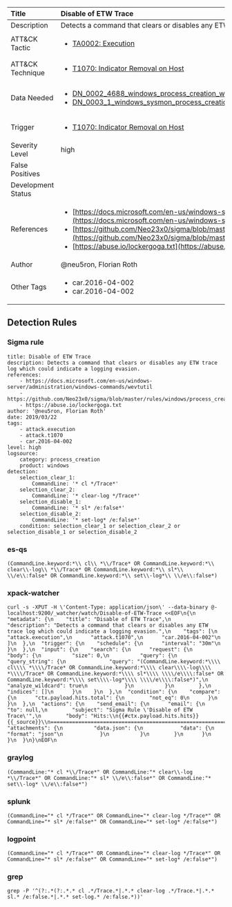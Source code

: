 | Title                | Disable of ETW Trace                                                                                                                                                 |
|:---------------------|:------------------------------------------------------------------------------------------------------------------------------------------------------------|
| Description          | Detects a command that clears or disables any ETW trace log which could indicate a logging evasion.                                                                                                                                           |
| ATT&amp;CK Tactic    | <ul><li>[TA0002: Execution](https://attack.mitre.org/tactics/TA0002)</li></ul>  |
| ATT&amp;CK Technique | <ul><li>[T1070: Indicator Removal on Host](https://attack.mitre.org/techniques/T1070)</li></ul>                             |
| Data Needed          | <ul><li>[DN_0002_4688_windows_process_creation_with_commandline](../Data_Needed/DN_0002_4688_windows_process_creation_with_commandline.md)</li><li>[DN_0003_1_windows_sysmon_process_creation](../Data_Needed/DN_0003_1_windows_sysmon_process_creation.md)</li></ul>                                                         |
| Trigger              | <ul><li>[T1070: Indicator Removal on Host](../Triggers/T1070.md)</li></ul>  |
| Severity Level       | high                                                                                                                                                 |
| False Positives      | <ul></ul>                                                                  |
| Development Status   |                                                                                                                                                 |
| References           | <ul><li>[https://docs.microsoft.com/en-us/windows-server/administration/windows-commands/wevtutil](https://docs.microsoft.com/en-us/windows-server/administration/windows-commands/wevtutil)</li><li>[https://github.com/Neo23x0/sigma/blob/master/rules/windows/process_creation/win_mal_lockergoga.yml](https://github.com/Neo23x0/sigma/blob/master/rules/windows/process_creation/win_mal_lockergoga.yml)</li><li>[https://abuse.io/lockergoga.txt](https://abuse.io/lockergoga.txt)</li></ul>                                                          |
| Author               | @neu5ron, Florian Roth                                                                                                                                                |
| Other Tags           | <ul><li>car.2016-04-002</li><li>car.2016-04-002</li></ul> | 

## Detection Rules

### Sigma rule

```
title: Disable of ETW Trace
description: Detects a command that clears or disables any ETW trace log which could indicate a logging evasion.
references:
    - https://docs.microsoft.com/en-us/windows-server/administration/windows-commands/wevtutil
    - https://github.com/Neo23x0/sigma/blob/master/rules/windows/process_creation/win_mal_lockergoga.yml
    - https://abuse.io/lockergoga.txt
author: '@neu5ron, Florian Roth'
date: 2019/03/22
tags:
    - attack.execution
    - attack.t1070  
    - car.2016-04-002  
level: high
logsource:
    category: process_creation
    product: windows
detection:
    selection_clear_1:
        CommandLine: '* cl */Trace*'
    selection_clear_2:
        CommandLine: '* clear-log */Trace*'
    selection_disable_1:
        CommandLine: '* sl* /e:false*'
    selection_disable_2:
        CommandLine: '* set-log* /e:false*'
    condition: selection_clear_1 or selection_clear_2 or selection_disable_1 or selection_disable_2

```





### es-qs
    
```
(CommandLine.keyword:*\\ cl\\ *\\/Trace* OR CommandLine.keyword:*\\ clear\\-log\\ *\\/Trace* OR CommandLine.keyword:*\\ sl*\\ \\/e\\:false* OR CommandLine.keyword:*\\ set\\-log*\\ \\/e\\:false*)
```


### xpack-watcher
    
```
curl -s -XPUT -H \'Content-Type: application/json\' --data-binary @- localhost:9200/_watcher/watch/Disable-of-ETW-Trace <<EOF\n{\n  "metadata": {\n    "title": "Disable of ETW Trace",\n    "description": "Detects a command that clears or disables any ETW trace log which could indicate a logging evasion.",\n    "tags": [\n      "attack.execution",\n      "attack.t1070",\n      "car.2016-04-002"\n    ]\n  },\n  "trigger": {\n    "schedule": {\n      "interval": "30m"\n    }\n  },\n  "input": {\n    "search": {\n      "request": {\n        "body": {\n          "size": 0,\n          "query": {\n            "query_string": {\n              "query": "(CommandLine.keyword:*\\\\ cl\\\\ *\\\\/Trace* OR CommandLine.keyword:*\\\\ clear\\\\-log\\\\ *\\\\/Trace* OR CommandLine.keyword:*\\\\ sl*\\\\ \\\\/e\\\\:false* OR CommandLine.keyword:*\\\\ set\\\\-log*\\\\ \\\\/e\\\\:false*)",\n              "analyze_wildcard": true\n            }\n          }\n        },\n        "indices": []\n      }\n    }\n  },\n  "condition": {\n    "compare": {\n      "ctx.payload.hits.total": {\n        "not_eq": 0\n      }\n    }\n  },\n  "actions": {\n    "send_email": {\n      "email": {\n        "to": null,\n        "subject": "Sigma Rule \'Disable of ETW Trace\'",\n        "body": "Hits:\\n{{#ctx.payload.hits.hits}}{{_source}}\\n================================================================================\\n{{/ctx.payload.hits.hits}}",\n        "attachments": {\n          "data.json": {\n            "data": {\n              "format": "json"\n            }\n          }\n        }\n      }\n    }\n  }\n}\nEOF\n
```


### graylog
    
```
(CommandLine:"* cl *\\/Trace*" OR CommandLine:"* clear\\-log *\\/Trace*" OR CommandLine:"* sl* \\/e\\:false*" OR CommandLine:"* set\\-log* \\/e\\:false*")
```


### splunk
    
```
(CommandLine="* cl */Trace*" OR CommandLine="* clear-log */Trace*" OR CommandLine="* sl* /e:false*" OR CommandLine="* set-log* /e:false*")
```


### logpoint
    
```
(CommandLine="* cl */Trace*" OR CommandLine="* clear-log */Trace*" OR CommandLine="* sl* /e:false*" OR CommandLine="* set-log* /e:false*")
```


### grep
    
```
grep -P '^(?:.*(?:.*.* cl .*/Trace.*|.*.* clear-log .*/Trace.*|.*.* sl.* /e:false.*|.*.* set-log.* /e:false.*))'
```



